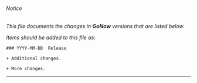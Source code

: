 ###### Notice

*This file documents the changes in **GoNow** versions that are listed below.*

*Items should be added to this file as:*

	### YYYY-MM-DD  Release

	+ Additional changes.

	+ More changes.

* * *


